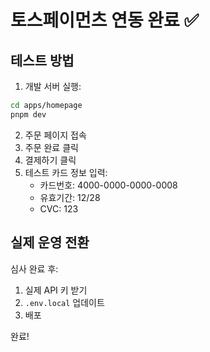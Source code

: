 # 토스페이먼츠 연동 완료 ✅

## 테스트 방법

1. 개발 서버 실행:
```bash
cd apps/homepage
pnpm dev
```

2. 주문 페이지 접속
3. 주문 완료 클릭
4. 결제하기 클릭
5. 테스트 카드 정보 입력:
   - 카드번호: 4000-0000-0000-0008
   - 유효기간: 12/28
   - CVC: 123

## 실제 운영 전환

심사 완료 후:
1. 실제 API 키 받기
2. `.env.local` 업데이트
3. 배포

완료!
